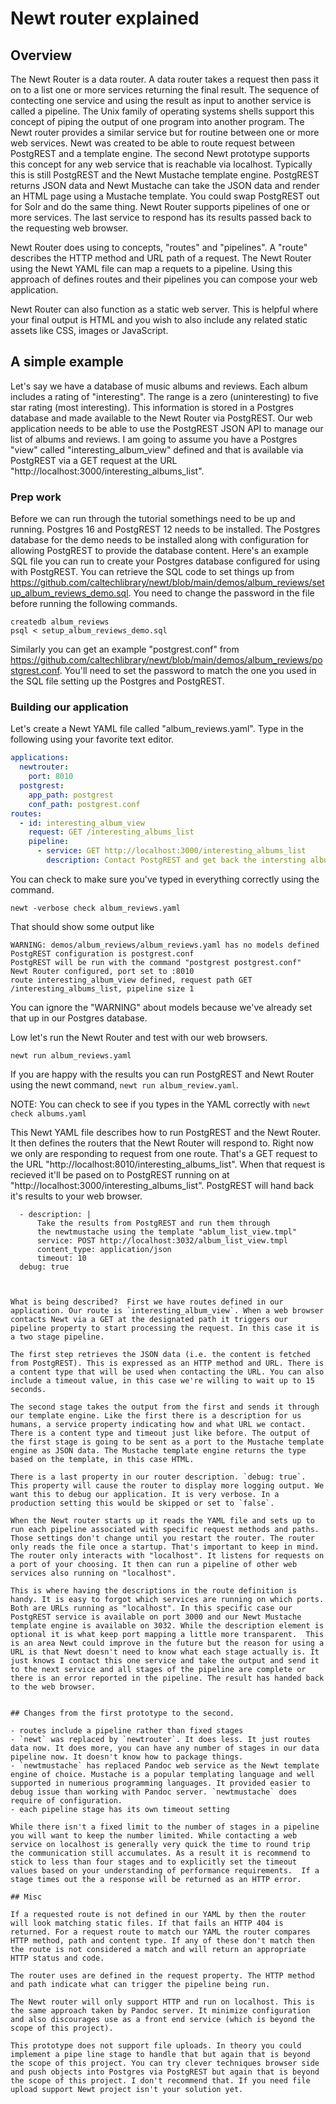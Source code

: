
# Newt router explained

## Overview

The Newt Router is a data router. A data router takes a request then pass it on to a list one or more services returning the final result. The sequence of contecting one service and using the result as input to another service is called a pipeline. The Unix family of operating systems shells support this concept of piping the output of one program into another program. The Newt router provides a similar service but for routine between one or more web services. Newt was created to be able to route request between PostgREST and a template engine. The second Newt prototype supports this concept for any web service that is reachable via localhost. Typically this is still PostgREST and the Newt Mustache template engine. PostgREST returns JSON data and Newt Mustache can take the JSON data and render an HTML page using a Mustache template. You could swap PostgREST out for Solr and do the same thing. Newt Router supports pipelines of one or more services. The last service to respond has its results passed back to the requesting web browser.

Newt Router does using to concepts, "routes" and "pipelines". A "route" describes the HTTP method and URL path of a request. The Newt Router using the Newt YAML file can map a requets to a pipeline. Using this approach of defines routes and their pipelines you can compose your web application.

Newt Router can also function as a static web server. This is helpful where your final output is HTML and you wish to also include any related static assets like CSS, images or JavaScript.

## A simple example

Let's say we have a database of music albums and reviews.  Each album includes a rating of "interesting". The range is a zero (uninteresting) to five star rating (most interesting). This information is stored in a Postgres database and made available to the Newt Router via PostgREST. Our web application needs to be able to use the PostgREST JSON API to manage our list of albums and reviews. I am going to assume you have a Postgres "view" called "interesting_album_view" defined and that is available via PostgREST via a GET request at the URL "http://localhost:3000/interesting_albums_list".

### Prep work

Before we can run through the tutorial somethings need to be up and running.
Postgres 16 and PostgREST 12 needs to be installed. The Postgres database for the demo needs to be installed along with configuration for allowing PostgREST to provide the database content. Here's an example SQL file you can run to create your Postgres database configured for using with PostgREST. You can retrieve the SQL code to set things up from <https://github.com/caltechlibrary/newt/blob/main/demos/album_reviews/setup_album_reviews_demo.sql>. You need to change the password in the file before running the following commands.

~~~shell
createdb album_reviews
psql < setup_album_reviews_demo.sql
~~~

Similarly you can get an example "postgrest.conf" from <https://github.com/caltechlibrary/newt/blob/main/demos/album_reviews/postgrest.conf>. You'll need to set the password to match the one you used in the SQL file setting up the Postgres and PostgREST.

### Building our application

Let's create a Newt YAML file called "album_reviews.yaml". Type in the following using your favorite text editor.

~~~yaml
applications:
  newtrouter:
    port: 8010
  postgrest:
    app_path: postgrest
    conf_path: postgrest.conf
routes:
  - id: interesting_album_view
    request: GET /interesting_albums_list
    pipeline:
      - service: GET http://localhost:3000/interesting_albums_list
        description: Contact PostgREST and get back the intersting album list
~~~

You can check to make sure you've typed in everything correctly using the command.

~~~shell
newt -verbose check album_reviews.yaml
~~~

That should show some output like

~~~text
WARNING: demos/album_reviews/album_reviews.yaml has no models defined
PostgREST configuration is postgrest.conf
PostgREST will be run with the command "postgrest postgrest.conf"
Newt Router configured, port set to :8010
route interesting_album_view defined, request path GET /interesting_albums_list, pipeline size 1
~~~

You can ignore the "WARNING" about models because we've already set that up in our Postgres database.  

Low let's run the Newt Router and test with our web browsers.

~~~shell
newt run album_reviews.yaml
~~~

If you are happy with the results you can run PostgREST and Newt Router using the newt command, `newt run album_review.yaml`.


NOTE: You can check to see if you types in the YAML correctly with `newt check albums.yaml`

This Newt YAML file describes how to run PostgREST and the Newt Router. It then defines the routers that the Newt Router will respond to. Right now we only are responding to request from one route. That's a GET request to the URL "http://localhost:8010/interesting_albums_list". When that request is recieved it'll be pased on to PostgREST running on at "http://localhost:3000/interesting_albums_list". PostgREST will hand back it's results to your web browser.


      - description: |
          Take the results from PostgREST and run them through 
          the newtmustache using the template "ablum_list_view.tmpl"
          service: POST http://localhost:3032/album_list_view.tmpl
          content_type: application/json
          timeout: 10
      debug: true
```


What is being described?  First we have routes defined in our application. Our route is `interesting_album_view`. When a web browser contacts Newt via a GET at the designated path it triggers our pipeline property to start processing the request. In this case it is a two stage pipeline.

The first step retrieves the JSON data (i.e. the content is fetched from PostgREST). This is expressed as an HTTP method and URL. There is a content type that will be used when contacting the URL. You can also include a timeout value, in this case we're willing to wait up to 15 seconds. 

The second stage takes the output from the first and sends it through our template engine. Like the first there is a description for us humans, a service property indicating how and what URL we contact. There is a content type and timeout just like before. The output of the first stage is going to be sent as a port to the Mustache template engine as JSON data. The Mustache template engine returns the type based on the template, in this case HTML. 

There is a last property in our router description. `debug: true`. This property will cause the router to display more logging output. We want this to debug our application. It is very verbose. In a production setting this would be skipped or set to `false`. 

When the Newt router starts up it reads the YAML file and sets up to run each pipeline associated with specific request methods and paths. Those settings don't change until you restart the router. The router only reads the file once a startup. That's important to keep in mind. The router only interacts with "localhost". It listens for requests on a port of your choosing. It then can run a pipeline of other web services also running on "localhost".

This is where having the descriptions in the route definition is handy. It is easy to forgot which services are running on which ports. Both are URLs running as "localhost". In this specific case our PostgREST service is available on port 3000 and our Newt Mustache template engine is available on 3032. While the description element is optional it is what keep port mapping a little more transparent.  This is an area Newt could improve in the future but the reason for using a URL is that Newt doesn't need to know what each stage actually is. It just knows I contact this one service and take the output and send it to the next service and all stages of the pipeline are complete or there is an error reported in the pipeline. The result has handed back to the web browser.


## Changes from the first prototype to the second.

- routes include a pipeline rather than fixed stages
- `newt` was replaced by `newtrouter`. It does less. It just routes data now. It does more, you can have any number of stages in our data pipeline now. It doesn't know how to package things.
- `newtmustache` has replaced Pandoc web service as the Newt template engine of choice. Mustache is a popular templating language and well supported in numerious programming languages. It provided easier to debug issue than working with Pandoc server. `newtmustache` does require of configuration. 
- each pipeline stage has its own timeout setting

While there isn't a fixed limit to the number of stages in a pipeline you will want to keep the number limited. While contacting a web service on localhost is generally very quick the time to round trip the communication still accumulates. As a result it is recommend to stick to less than four stages and to explicitly set the timeout values based on your understanding of performance requirements.  If a stage times out the a response will be returned as an HTTP error.

## Misc

If a requested route is not defined in our YAML by then the router will look matching static files. If that fails an HTTP 404 is returned. For a request route to match our YAML the router compares HTTP method, path and content type. If any of these don't match then the route is not considered a match and will return an appropriate HTTP status and code.

The router uses are defined in the request property. The HTTP method and path indicate what can trigger the pipeline being run.

The Newt router will only support HTTP and run on localhost. This is the same approach taken by Pandoc server. It minimize configuration and also discourages use as a front end service (which is beyond the scope of this project).

This prototype does not support file uploads. In theory you could implement a pipe line stage to handle that but again that is beyond the scope of this project. You can try clever techniques browser side and push objects into Postgres via PostgREST but again that is beyond the scope of this project. I don't recommend that. If you need file upload support Newt project isn't your solution yet.

